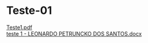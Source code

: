 # Teste-01

[Teste1.pdf](https://github.com/leonardoPetruncko/Exercicios/files/8083749/Teste1.pdf) 
<br>
[teste 1 - LEONARDO PETRUNCKO DOS SANTOS.docx](https://github.com/leonardoPetruncko/Teste-01/files/8083750/teste.1.-.LEONARDO.PETRUNCKO.DOS.SANTOS.docx)
